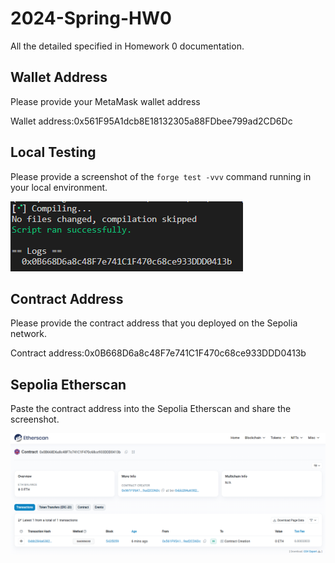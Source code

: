 # 2024-Spring-HW0

All the detailed specified in Homework 0 documentation.

## Wallet Address
Please provide your MetaMask wallet address

Wallet address:0x561F95A1dcb8E18132305a88FDbee799ad2CD6Dc

## Local Testing
Please provide a screenshot of the `forge test -vvv` command running in your local environment.

![Local-Testing](Local-Testing.png)

## Contract Address
Please provide the contract address that you deployed on the Sepolia network.

Contract address:0x0B668D6a8c48F7e741C1F470c68ce933DDD0413b

## Sepolia Etherscan
Paste the contract address into the Sepolia Etherscan and share the screenshot.

![Sepolia-Etherscan](Sepolia-Etherscan.png)
